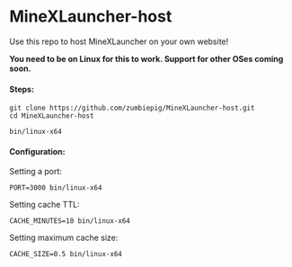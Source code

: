 # MineXLauncher-host

Use this repo to host MineXLauncher on your own website!

**You need to be on Linux for this to work. Support for other OSes coming soon.**

#### Steps:

```shell
git clone https://github.com/zumbiepig/MineXLauncher-host.git
cd MineXLauncher-host

bin/linux-x64
```

#### Configuration:

Setting a port:

```shell
PORT=3000 bin/linux-x64
```

Setting cache TTL:

```shell
CACHE_MINUTES=10 bin/linux-x64
```

Setting maximum cache size:

```shell
CACHE_SIZE=0.5 bin/linux-x64
```
